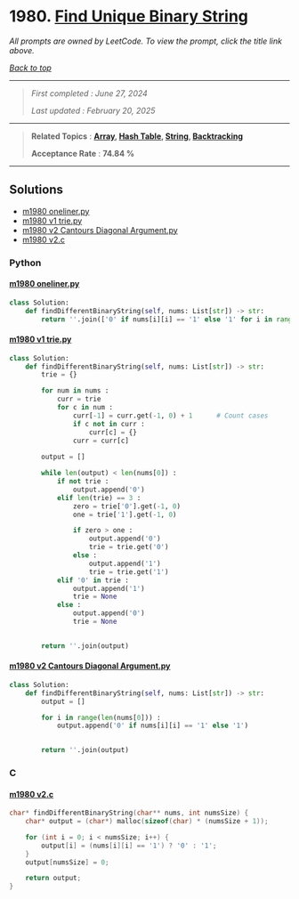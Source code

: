 # 1980. [Find Unique Binary String](<https://leetcode.com/problems/find-unique-binary-string>)

*All prompts are owned by LeetCode. To view the prompt, click the title link above.*

*[Back to top](<../README.md>)*

------

> *First completed : June 27, 2024*
>
> *Last updated : February 20, 2025*

------

> **Related Topics** : **[Array](<by_topic/Array.md>), [Hash Table](<by_topic/Hash Table.md>), [String](<by_topic/String.md>), [Backtracking](<by_topic/Backtracking.md>)**
>
> **Acceptance Rate** : **74.84 %**

------

## Solutions

- [m1980 oneliner.py](<../my-submissions/m1980 oneliner.py>)
- [m1980 v1 trie.py](<../my-submissions/m1980 v1 trie.py>)
- [m1980 v2 Cantours Diagonal Argument.py](<../my-submissions/m1980 v2 Cantours Diagonal Argument.py>)
- [m1980 v2.c](<../my-submissions/m1980 v2.c>)
### Python
#### [m1980 oneliner.py](<../my-submissions/m1980 oneliner.py>)
```Python
class Solution:
    def findDifferentBinaryString(self, nums: List[str]) -> str:
        return ''.join(['0' if nums[i][i] == '1' else '1' for i in range(len(nums[0]))])
```

#### [m1980 v1 trie.py](<../my-submissions/m1980 v1 trie.py>)
```Python
class Solution:
    def findDifferentBinaryString(self, nums: List[str]) -> str:
        trie = {}

        for num in nums :
            curr = trie
            for c in num :
                curr[-1] = curr.get(-1, 0) + 1      # Count cases
                if c not in curr :
                    curr[c] = {}
                curr = curr[c]
        
        output = []

        while len(output) < len(nums[0]) :
            if not trie :
                output.append('0')
            elif len(trie) == 3 :
                zero = trie['0'].get(-1, 0)
                one = trie['1'].get(-1, 0)

                if zero > one :
                    output.append('0')
                    trie = trie.get('0')
                else :
                    output.append('1')
                    trie = trie.get('1')
            elif '0' in trie :
                output.append('1')
                trie = None
            else :
                output.append('0')
                trie = None
                

        return ''.join(output)
```

#### [m1980 v2 Cantours Diagonal Argument.py](<../my-submissions/m1980 v2 Cantours Diagonal Argument.py>)
```Python
class Solution:
    def findDifferentBinaryString(self, nums: List[str]) -> str:
        output = []

        for i in range(len(nums[0])) :
            output.append('0' if nums[i][i] == '1' else '1')
                

        return ''.join(output)
```

### C
#### [m1980 v2.c](<../my-submissions/m1980 v2.c>)
```C
char* findDifferentBinaryString(char** nums, int numsSize) {
    char* output = (char*) malloc(sizeof(char) * (numsSize + 1));

    for (int i = 0; i < numsSize; i++) {
        output[i] = (nums[i][i] == '1') ? '0' : '1';
    }
    output[numsSize] = 0;

    return output;
}
```


